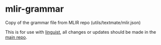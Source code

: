 # mlir-grammar
Copy of the grammar file from MLIR repo (utils/textmate/mlir.json)

This is for use with [linguist](https://github.com/github/linguist), all changes or updates should be made in the [main repo](https://github.com/tensorflow/mlir).
